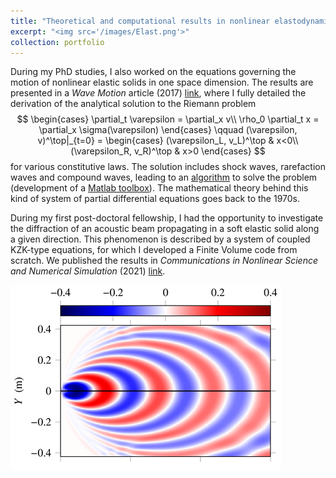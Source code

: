 ```yaml
---
title: "Theoretical and computational results in nonlinear elastodynamics"
excerpt: "<img src='/images/Elast.png'>"
collection: portfolio
---
```


During my PhD studies, I also worked on the equations governing the motion of nonlinear elastic solids in one space dimension. The results are presented in a <i>Wave Motion</i> article (2017) [link](https://harold-berjamin.github.io/publication/2017-06-27-wamot), where I fully detailed the derivation of the analytical solution to the Riemann problem $$
\begin{cases}
\partial_t \varepsilon = \partial_x v\\
\rho_0 \partial_t x = \partial_x \sigma(\varepsilon)
\end{cases} \qquad
(\varepsilon, v)^\top|_{t=0} = \begin{cases}
(\varepsilon_L, v_L)^\top & x<0\\
(\varepsilon_R, v_R)^\top & x>0
\end{cases}
$$ for various constitutive laws. The solution includes shock waves, rarefaction waves and compound waves, leading to an [algorithm](http://gchiavassa.perso.centrale-marseille.fr/RiemannElasto/) to solve the problem (development of a [Matlab toolbox](https://www.mathworks.com/matlabcentral/fileexchange/63424-riemannelasto1d)). The mathematical theory behind this kind of system of partial differential equations goes back to the 1970s.

During my first post-doctoral fellowship, I had the opportunity to investigate the diffraction of an acoustic beam propagating in a soft elastic solid along a given direction. This phenomenon is described by a system of coupled KZK-type equations, for which I developed a Finite Volume code from scratch. We published the results in <i>Communications in Nonlinear Science and Numerical Simulation</i> (2021) [link](https://harold-berjamin.github.io/publication/2021-09-08-cnsns).

<img src='/images/Elast.png'>